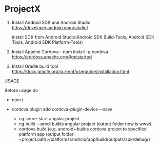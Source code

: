 # ProjectX

1. Install Android SDK and Android Studio
   https://developer.android.com/studio/

    install SDK from Android Studio(Android SDK Build-Tools, Android SDK Tools, Android SDK Platform-Tools)

2. Install Apache Cordova - npm install -g cordova
   https://cordova.apache.org/#getstarted

3. Install Gradle build tool
   https://docs.gradle.org/current/userguide/installation.html

USAGE

Before usage do

-   npm i
-   cordova plugin add cordova-plugin-device --save

    -   ng serve-start angular project
    -   ng build --prod-builds angular project (output folder now is www)
    -   cordova build <platform>(e.g. android)-builds cordova project to specified platform app
        (output folder: <project.path>/platforms/android/app/build/outputs/apk/debug/)
